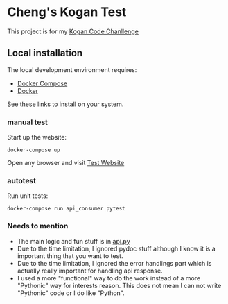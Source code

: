 # Cheng's Kogan Test

This project is for my [Kogan Code Chanllenge](https://kogan-recruitment.herokuapp.com/challenge/e7611d8085963218c6701087fadbe79c/)

## Local installation

The local development environment requires:

 - [Docker Compose](https://docs.docker.com/compose/install/)
 - [Docker](https://docs.docker.com/)

 See these links to install on your system.

### manual test

Start up the website:

    docker-compose up

Open any browser and visit [Test Website](http://127.0.0.1:4000/)

### autotest

Run unit tests:

    docker-compose run api_consumer pytest

### Needs to mention

+ The main logic and fun stuff is in [api.py](https://github.com/s3341458/kogan_test/blob/master/flask_api_consumer/api.py)
+ Due to the time limitation, I ignored pydoc stuff although I know it is a important thing that you want to test.
+ Due to the time limitation, I ignored the error handlings part which is actually really important for handling api response.
+ I used a more "functional" way to do the work instead of a more "Pythonic" way for interests reason.
  This does not mean I can not write "Pythonic" code or I do like "Python".
